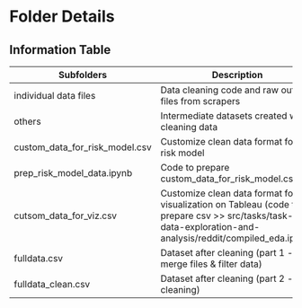 # Folder Details

## Information Table

| Subfolders | Description |
|-|-|
| individual data files | Data cleaning code and raw outputs files from scrapers |
| others | Intermediate datasets created while cleaning data |
| custom_data_for_risk_model.csv | Customize clean data format for risk model |
| prep_risk_model_data.ipynb | Code to prepare custom_data_for_risk_model.csv |
| cutsom_data_for_viz.csv | Customize clean data format for visualization on Tableau (code to prepare csv >> src/tasks/task-3-data-exploration-and-analysis/reddit/compiled_eda.ipynb) |
| fulldata.csv | Dataset after cleaning (part 1 - merge files & filter data) |
| fulldata_clean.csv | Dataset after cleaning (part 2 - text cleaning) |
